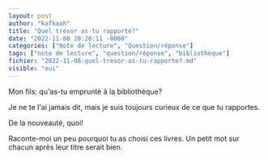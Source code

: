 ```yaml
---
layout: post
author: "kafkaah"
title: "Quel trésor as-tu rapporté?"
date: "2022-11-08 20:20:11 -0000"
categories: ["Note de lecture", "Question/réponse"]
tags: ["note de lecture", "question/réponse", "bibliothèque"]
fichier: "2022-11-08-quel-tresor-as-tu-rapporte?.md"
visible: "oui"
---
```


Mon fils: qu'as-tu emprunté à la bibliothèque?

Je ne te l'ai jamais dit, mais je suis toujours curieux de ce que tu rapportes.

De la nouveauté, quoi!

Raconte-moi un peu pourquoi tu as choisi ces livres.  Un petit mot sur chacun après leur titre serait bien.

